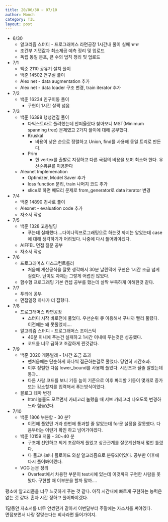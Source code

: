 ```yaml
---
title: 20/06/30 ~ 07/10
author: Monch
category: TIL
layout: post
---
```


- 6/30
  - 알고리즘 스터디 - 프로그래머스 라면공장 1시간내 풀이 실패 ㅠㅠ
  - 조건부 기댓값과 최소제곱 예측 정리 및 업로드
  - 독립 동일 분포, 큰 수의 법칙 정리 및 업로드
- 7/1
  - 백준 2110 공유기 설치 풀이
  - 백준 14502 연구실 풀이
  - Alex net - data augmentation 추가
  - Alex net - data loader 구조 변경, train iterator 추가
- 7/2
  - 백준 16234 인구이동 풀이
    - 구현이 1시간 살짝 넘음
- 7/3
  - 백준 16398 행성연결 풀이
    - 다익스트라로 풀려했는데 안떠올랐다 찾아보니 MST(Minimum spanning tree) 문제였고 2가지 풀이에 대해 공부했다.
    - Kruskal
      - 비용이 낮은 순으로 정렬하고 Union, find를 사용해 동일 트리로 만든다.
    - Prim
      - 한 vertex를 출발로 지정하고 다른 극점의 비용을 보며 최소화 한다. 우선순위큐를 이용한다
  - Alexnet Implemenation
    - Optimizer, Model Saver 추가
    - loss function 분리, train 나머지 코드 추가
    - slice로 하면 메모리 문제로 from_generator로 data iterator 변경
- 7/4
  - 백준 14890 경사로 풀이
  - Alexnet - evaluation code 추가
  - 자소서 작성
- 7/5
  - 백준 1328 고층빌딩
    - 푸는데 실패했다....다이나믹프로그래밍으로 하는것 까지는 알았는데 case에 대해 생각하기가 어려웠다. 나중에 다시 풀어봐야겠다.
  - AIFFEL 면접 질문 공부
  - 자소서 작성
- 7/6
  - 프로그래머스 디스크컨트롤러
    - 처음에 계산공식을 잘못 생각해서 30분 날린덕에 구현은 1시간 조금 넘게 걸렸다. 난이도 자체는 그렇게 어렵진 않았다.
  - 함수형 프로그래밍 기본 컨셉 공부를 했는데 살짝 부족하게 이해한것 같다.
- 7/7
  - 푸리에 공부
  - 면접일정 하나가 더 잡혔다.
- 7/8
  - 프로그래머스 라면공장
    - 스터디 시작 바로전에 풀었다. 우선순위 큐 이용해서 푸니까 빨리 풀렸다. 이전에는 왜 못풀었지....
  - 알고리즘 스터디 - 프로그래머스 조이스틱
    - 40분 이내에 푸는건 실패하고 1시간 이내에 푸는것은 성공했다.
    - 코드를 너무 급하고 조잡하게 짠것같다.
- 7/9
  - 백준 3020 개똥벌레 - 1시간 조금 초과
    - 맨처음에는 단순하게 하나씩 접근하는걸로 풀었다. 당연히 시간초과.
    - 이후 정렬한 다음 lower_bound를 사용해 풀었다. 시간초과 될줄 알았는데 통과...
    - 다른 사람 코드를 보니 기둥 높이 기준으로 이후 파괴할 기둥이 몇개로 증가 또는 감소할지를 입력해서 푸는방식이었다.
  - 블로그 테마 변경
    - html 볼줄도 모르면서 카테고리 눌렀을 때 서브 카테고리 나오도록 변경하느라 힘들었다.
- 7/10
  - 백준 1806 부분합 - 30 분?
    - 이전에 풀었던 거라 한번에 통과할 줄 알았는데 for문 설정을 잘못했다. 다음부터는 이런거 확인 하고 넘어가야겠다.
  - 백준 10159 저울 - 30~40 분
    - 구조체 선언하고 되게 조잡하게 풀었고 상관관계를 잘못계산해서 몇번 틀렸다.
    - 다 풀고나보니 플로이드 와샬 알고리즘으로 분류되어있다. 공부한 이후에 다시 풀어봐야겠다.
  - VGG 논문 정리
    - Overfeat에서 차용한 부분이 test시에 있는데 이것까지 구현한 사람을 못봤다. 구현할 때 이부분을 할까 말까....



평소에 알고리즘을 너무 느긋하게 푸는 것 같다. 아직 시간내에 빠르게 구현하는 능력은 없는 것 같다. 혼자 시간 정하고 풀어봐야겠다.

1달동안 자소서를 너무 안썼던거 같아서 이번달부터 주말에는 자소서를 써야겠다.  
면접보면서 나랑 잘맞는다는 회사라면 들어가야지.